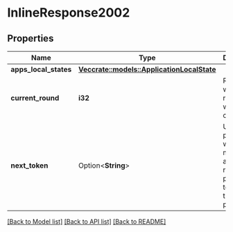 # InlineResponse2002

## Properties

Name | Type | Description | Notes
------------ | ------------- | ------------- | -------------
**apps_local_states** | [**Vec<crate::models::ApplicationLocalState>**](ApplicationLocalState.md) |  | 
**current_round** | **i32** | Round at which the results were computed. | 
**next_token** | Option<**String**> | Used for pagination, when making another request provide this token with the next parameter. | [optional]

[[Back to Model list]](../README.md#documentation-for-models) [[Back to API list]](../README.md#documentation-for-api-endpoints) [[Back to README]](../README.md)


